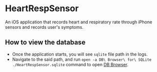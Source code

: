 # HeartRespSensor
An iOS application that records heart and respiratory rate through iPhone sensors and records user's symptoms.

## How to view the database
- Once the application starts, you will see `sqlite` file path in the logs.
- Navigate to the said path, and run `open -a DB\ Browser\ for\ SQLite ./HeartRespSensor.sqlite` command to open [DB Browser](https://sqlitebrowser.org/).
